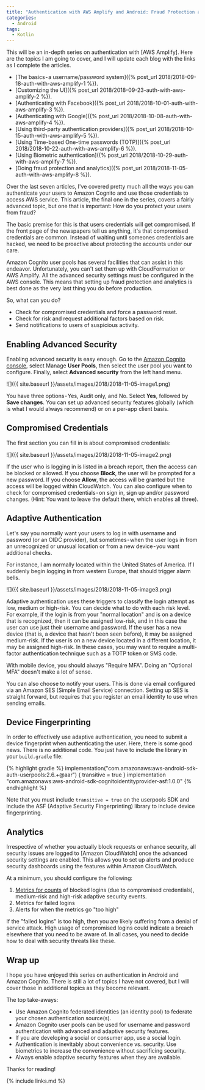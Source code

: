 ```yaml
---
title: "Authentication with AWS Amplify and Android: Fraud Protection and Analytics"
categories:
  - Android
tags:
  - Kotlin
---
```


This will be an in-depth series on authentication with [AWS Amplify]. Here are the topics I am going to cover, and I will update each blog with the links as I complete the articles.

* [The basics - a username/password system]({% post_url 2018/2018-09-18-auth-with-aws-amplify-1 %}).
* [Customizing the UI]({% post_url 2018/2018-09-23-auth-with-aws-amplify-2 %}).
* [Authenticating with Facebook]({% post_url 2018/2018-10-01-auth-with-aws-amplify-3 %}).
* [Authenticating with Google]({% post_url 2018/2018-10-08-auth-with-aws-amplify-4 %}).
* [Using third-party authentication providers]({% post_url 2018/2018-10-15-auth-with-aws-amplify-5 %}).
* [Using Time-based One-time passwords (TOTP)]({% post_url 2018/2018-10-22-auth-with-aws-amplify-6 %}).
* [Using Biometric authentication]({% post_url 2018/2018-10-29-auth-with-aws-amplify-7 %}).
* [Doing fraud protection and analytics]({% post_url 2018/2018-11-05-auth-with-aws-amplify-8 %}).

Over the last seven articles, I've covered pretty much all the ways you can authenticate your users to Amazon Cognito and use those credentials to access AWS service. This article, the final one in the series, covers a fairly advanced topic, but one that is important: How do you protect your users from fraud?

The basic premise for this is that users credentials will get compromised. If the front page of the newspapers tell us anything, it's that compromised credentials are common. Instead of waiting until someones credentials are hacked, we need to be proactive about protecting the accounts under our care.

Amazon Cognito user pools has several facilities that can assist in this endeavor. Unfortunately, you can't set them up with CloudFormation or AWS Amplify. All the advanced security settings must be configured in the AWS console. This means that setting up fraud protection and analytics is best done as the very last thing you do before production.

So, what can you do?

* Check for compromised credentials and force a password reset.
* Check for risk and request additional factors based on risk.
* Send notifications to users of suspicious activity.

## Enabling Advanced Security

Enabling advanced security is easy enough. Go to the [Amazon Cognito console](https://console.aws.amazon.com/cognito/home), select Manage **User Pools**, then select the user pool you want to configure. Finally, select **Advanced security** from the left hand menu.

![]({{ site.baseurl }}/assets/images/2018/2018-11-05-image1.png)

You have three options - Yes, Audit only, and No. Select **Yes**, followed by **Save changes**. You can set up advanced security features globally (which is what I would always recommend) or on a per-app client basis.

## Compromised Credentials

The first section you can fill in is about compromised credentials:

![]({{ site.baseurl }}/assets/images/2018/2018-11-05-image2.png)

If the user who is logging in is listed in a breach report, then the access can be blocked or allowed. If you choose **Block**, the user will be prompted for a new password. If you choose **Allow**, the access will be granted but the access will be logged within CloudWatch. You can also configure when to check for compromised credentials - on sign in, sign up and/or password changes. (Hint: You want to leave the default there, which enables all three).

## Adaptive Authentication

Let's say you normally want your users to log in with username and password (or an OIDC provider), but sometimes - when the user logs in from an unrecognized or unusual location or from a new device - you want additional checks.

For instance, I am normally located within the United States of America. If I suddenly begin logging in from western Europe, that should trigger alarm bells.

![]({{ site.baseurl }}/assets/images/2018/2018-11-05-image3.png)

Adaptive authentication uses these triggers to classify the login attempt as low, medium or high-risk. You can decide what to do with each risk level. For example, if the login is from your "normal location" and is on a device that is recognized, then it can be assigned low-risk, and in this case the user can use just their username and password. If the user has a new device (that is, a device that hasn't been seen before), it may be assigned medium-risk. If the user is on a new device located in a different location, it may be assigned high-risk. In these cases, you may want to require a multi-factor authentication technique such as a TOTP token or SMS code.

With mobile device, you should always "Require MFA". Doing an "Optional MFA" doesn't make a lot of sense.

You can also choose to notify your users. This is done via email configured via an Amazon SES (Simple Email Service) connection. Setting up SES is straight forward, but requires that you register an email identity to use when sending emails.

## Device Fingerprinting

In order to effectively use adaptive authentication, you need to submit a device fingerprint when authenticating the user. Here, there is some good news. There is no additional code. You just have to include the library in your `build.gradle` file:

{% highlight gradle %}
implementation("com.amazonaws:aws-android-sdk-auth-userpools:2.6.+@aar") {
    transitive = true
}
implementation "com.amazonaws:aws-android-sdk-cognitoidentityprovider-asf:1.0.0"
{% endhighlight %}

Note that you must include `transitive = true` on the userpools SDK and include the ASF (Adaptive Security Fingerprinting) library to include device fingerprinting.

## Analytics

Irrespective of whether you actually block requests or enhance security, all security issues are logged to [Amazon CloudWatch] once the advanced security settings are enabled. This allows you to set up alerts and produce security dashboards using the features within Amazon CloudWatch.

At a minimum, you should configure the following:

1. [Metrics for counts](https://docs.aws.amazon.com/AmazonCloudWatch/latest/logs/MonitoringPolicyExamples.html) of blocked logins (due to compromised credentials), medium-risk and high-risk adaptive security events.
2. Metrics for failed logins
3. Alerts for when the metrics go "too high"

If the "failed logins" is too high, then you are likely suffering from a denial of service attack. High usage of compromised logins could indicate a breach elsewhere that you need to be aware of. In all cases, you need to decide how to deal with security threats like these.

## Wrap up

I hope you have enjoyed this series on authentication in Android and Amazon Cognito. There is still a lot of topics I have not covered, but I will cover those in additional topics as they become relevant.

The top take-aways:

* Use Amazon Cognito federated identities (an identity pool) to federate your chosen authentication source(s).
* Amazon Cognito user pools can be used for username and password authentication with advanced and adaptive security features.
* If you are developing a social or consumer app, use a social login.
* Authentication is inevitably about convenience vs. security. Use biometrics to increase the convenience without sacrificing security.
* Always enable adaptive security features when they are available.

Thanks for reading!

{% include links.md %}

